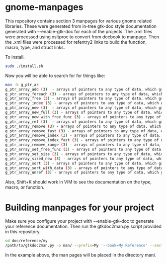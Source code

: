 # gnome-manpages

This repository contains section 3 manpages for various gnome related libraries.
These were generated from in-tree gtk-doc style documentation generated with --enable-gtk-doc for each of the projects.
The .xml files were processed using xsltproc to convert from docbook to manpage.
Then the .xml files were processed for refentry2 links to build the function, macro, type, and struct links.

To install.

```sh
sudo ./install.sh
```

Now you will be able to search for for things like:

```sh
man -k g_ptr_ar
g_ptr_array_add (3)  - arrays of pointers to any type of data, which grow automatically as new elements are added
g_ptr_array_foreach (3) - arrays of pointers to any type of data, which grow automatically as new elements are added
g_ptr_array_free (3) - arrays of pointers to any type of data, which grow automatically as new elements are added
g_ptr_array_index (3) - arrays of pointers to any type of data, which grow automatically as new elements are added
g_ptr_array_new (3)  - arrays of pointers to any type of data, which grow automatically as new elements are added
g_ptr_array_new_full (3) - arrays of pointers to any type of data, which grow automatically as new elements are added
g_ptr_array_new_with_free_func (3) - arrays of pointers to any type of data, which grow automatically as new elements are added
g_ptr_array_ref (3)  - arrays of pointers to any type of data, which grow automatically as new elements are added
g_ptr_array_remove (3) - arrays of pointers to any type of data, which grow automatically as new elements are added
g_ptr_array_remove_fast (3) - arrays of pointers to any type of data, which grow automatically as new elements are added
g_ptr_array_remove_index (3) - arrays of pointers to any type of data, which grow automatically as new elements are added
g_ptr_array_remove_index_fast (3) - arrays of pointers to any type of data, which grow automatically as new elements are added
g_ptr_array_remove_range (3) - arrays of pointers to any type of data, which grow automatically as new elements are added
g_ptr_array_set_free_func (3) - arrays of pointers to any type of data, which grow automatically as new elements are added
g_ptr_array_set_size (3) - arrays of pointers to any type of data, which grow automatically as new elements are added
g_ptr_array_sized_new (3) - arrays of pointers to any type of data, which grow automatically as new elements are added
g_ptr_array_sort (3) - arrays of pointers to any type of data, which grow automatically as new elements are added
g_ptr_array_sort_with_data (3) - arrays of pointers to any type of data, which grow automatically as new elements are added
g_ptr_array_unref (3) - arrays of pointers to any type of data, which grow automatically as new elements are added
```

Also, Shift+K should work in VIM to see the documentation on the type, macro, or function.

# Building manpages for your project

Make sure you configure your project with --enable-gtk-doc to generate your
reference documentation. Then run the gtkdoc2man.py script provided in this
repository.

```sh
cd doc/reference/my
/path/to/gtkdoc2man.py -o man/ --prefix=My '--book=My Reference' --section=3 my-docs.sgml
```

In the example above, the man pages will be placed in the directory man/.
